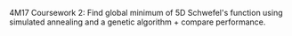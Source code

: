 4M17 Coursework 2: 
Find global minimum of 5D Schwefel's function using simulated annealing and a genetic algorithm + compare performance.
